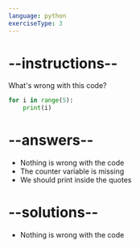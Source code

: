 ```yaml
---
language: python
exerciseType: 3
---
```


# --instructions--

What's wrong with this code?
```python
for i in range(5):
    print(i)
```

# --answers--

- Nothing is wrong with the code
- The counter variable is missing
- We should print inside the quotes

# --solutions--

- Nothing is wrong with the code
